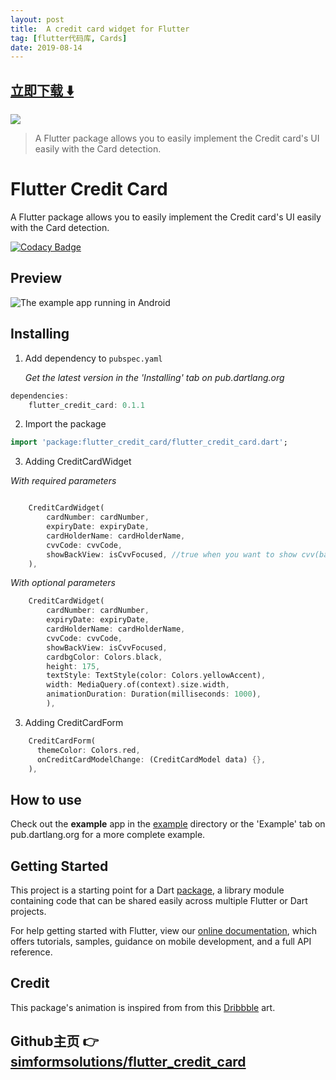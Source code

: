 ```yaml
---
layout: post
title:  A credit card widget for Flutter
tag: [flutter代码库, Cards]
date: 2019-08-14
---
```


 


## [立即下载 ️⬇️ ](https://codeload.github.com/simformsolutions/flutter_credit_card/zip/master) 


 
![](https://flutterawesome.com/content/images/2019/07/flutter_credit_card.jpg)
 
>
> A Flutter package allows you to easily implement the Credit card's UI easily with the Card detection.
>

 
# Flutter Credit Card

A Flutter package allows you to easily implement the Credit card's UI easily with the Card detection.

[![Codacy Badge](https://api.codacy.com/project/badge/Grade/e546818ff64e4883a18a920f6a1c091c)](https://www.codacy.com/app/reg_3/flutter_credit_card?utm_source=github.com&amp;utm_medium=referral&amp;utm_content=simformsolutions/flutter_credit_card&amp;utm_campaign=Badge_Grade)

## Preview

![The example app running in Android](https://github.com/simformsolutions/flutter_credit_card/blob/master/preview/preview.gif)

## Installing

1.  Add dependency to `pubspec.yaml`

    *Get the latest version in the 'Installing' tab on pub.dartlang.org*
    
```dart
dependencies:
    flutter_credit_card: 0.1.1
```

2.  Import the package
```dart
import 'package:flutter_credit_card/flutter_credit_card.dart';
```

3.  Adding CreditCardWidget

*With required parameters*
```dart

    CreditCardWidget(
        cardNumber: cardNumber,
        expiryDate: expiryDate, 
        cardHolderName: cardHolderName,
        cvvCode: cvvCode,
        showBackView: isCvvFocused, //true when you want to show cvv(back) view
    ),
```    
*With optional parameters*
```dart   
    CreditCardWidget(
        cardNumber: cardNumber,
        expiryDate: expiryDate,
        cardHolderName: cardHolderName,
        cvvCode: cvvCode,
        showBackView: isCvvFocused,
        cardbgColor: Colors.black,
        height: 175,
        textStyle: TextStyle(color: Colors.yellowAccent),
        width: MediaQuery.of(context).size.width,
        animationDuration: Duration(milliseconds: 1000),
        ),
``` 
3.  Adding CreditCardForm

```dart
    CreditCardForm(
      themeColor: Colors.red,
      onCreditCardModelChange: (CreditCardModel data) {},
    ),
```

## How to use
Check out the **example** app in the [example](example) directory or the 'Example' tab on pub.dartlang.org for a more complete example.

## Getting Started

This project is a starting point for a Dart
[package](https://flutter.dev/developing-packages/),
a library module containing code that can be shared easily across
multiple Flutter or Dart projects.

For help getting started with Flutter, view our 
[online documentation](https://flutter.dev/docs), which offers tutorials, 
samples, guidance on mobile development, and a full API reference.

## Credit

This package's animation is inspired from from this [Dribbble](https://dribbble.com/shots/2187649-Credit-card-Checkout-flow-AMEX) art.

## Github主页 👉[simformsolutions/flutter_credit_card](http://github.com/simformsolutions/flutter_credit_card)